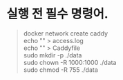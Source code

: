 # 실행 전 필수 명령어.

> docker network create caddy\
> echo "" > access.log\
> echo "" > Caddyfile\
> sudo mkdir -p ./data\
> sudo chown -R 1000:1000 ./data\
> sudo chmod -R 755 ./data
